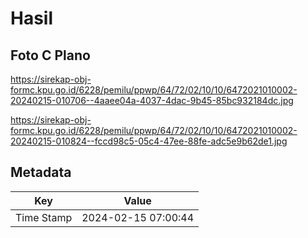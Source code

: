 # Hasil

## Foto C Plano

https://sirekap-obj-formc.kpu.go.id/6228/pemilu/ppwp/64/72/02/10/10/6472021010002-20240215-010706--4aaee04a-4037-4dac-9b45-85bc932184dc.jpg

https://sirekap-obj-formc.kpu.go.id/6228/pemilu/ppwp/64/72/02/10/10/6472021010002-20240215-010824--fccd98c5-05c4-47ee-88fe-adc5e9b62de1.jpg


## Metadata

| Key        | Value               |
| ---------- | ------------------- |
| Time Stamp | 2024-02-15 07:00:44 |



